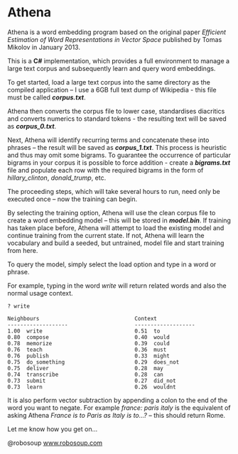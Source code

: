# Athena

Athena is a word embedding program based on the original paper *Efficient Estimation of Word Representations in Vector Space* published by Tomas Mikolov in January 2013.

This is a **C#** implementation, which provides a full environment to manage a large text corpus and subsequently learn and query word embeddings.

To get started, load a large text corpus into the same directory as the compiled application – I use a 6GB full text dump of Wikipedia - this file must be called ***corpus.txt***.

Athena then converts the corpus file to lower case, standardises diacritics and converts numerics to standard tokens - the resulting text will be saved as ***corpus_0.txt***.

Next, Athena will identify recurring terms and concatenate these into phrases – the result will be saved as ***corpus_1.txt***. This process is heuristic and thus may omit some bigrams. To guarantee the occurrence of particular bigrams in your corpus it is possible to force addition - create a ***bigrams.txt*** file and populate each row with the required bigrams in the form of *hillary_clinton*, *donald_trump*, etc.

The proceeding steps, which will take several hours to run, need only be executed once – now the training can begin.

By selecting the training option, Athena will use the clean corpus file to create a word embedding model – this will be stored in ***model.bin***. If training has taken place before, Athena will attempt to load the existing model and continue training from the current state.  If not, Athena will learn the vocabulary and build a seeded, but untrained, model file and start training from here.

To query the model, simply select the load option and type in a word or phrase.

For example, typing in the word *write* will return related words and also the normal usage context.

```
? write

Neighbours                              Context
-------------------                     -------------------
1.00  write                             0.51  to
0.80  compose                           0.40  would
0.78  memorize                          0.39  could
0.76  teach                             0.36  must
0.76  publish                           0.33  might
0.75  do_something                      0.29  does_not
0.75  deliver                           0.28  may
0.74  transcribe                        0.28  can
0.73  submit                            0.27  did_not
0.73  learn                             0.26  wouldnt
```

It is also perform vector subtraction by appending a colon to the end of the word you want to negate. For example *france: paris italy* is the equivalent of asking Athena *France is to Paris as Italy is to...?* – this should return Rome.

Let me know how you get on...

@robosoup
www.robosoup.com
